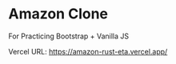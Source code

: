 # Amazon Clone

For Practicing Bootstrap + Vanilla JS

Vercel URL: https://amazon-rust-eta.vercel.app/
